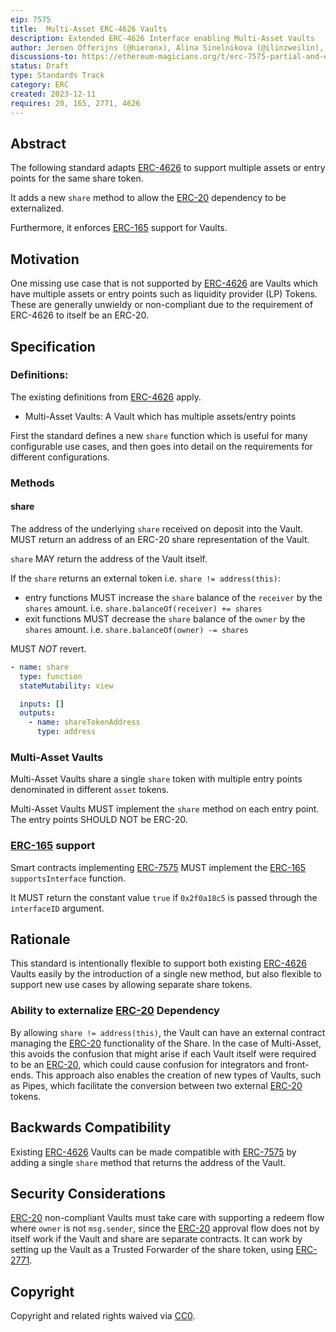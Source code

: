 ```yaml
---
eip: 7575
title:  Multi-Asset ERC-4626 Vaults
description: Extended ERC-4626 Interface enabling Multi-Asset Vaults
author: Jeroen Offerijns (@hieronx), Alina Sinelnikova (@ilinzweilin), Vikram Arun (@vikramarun), Joey Santoro (@joeysantoro), Farhaan Ali (@0xfarhaan)
discussions-to: https://ethereum-magicians.org/t/erc-7575-partial-and-extended-erc-4626-vaults/17274
status: Draft
type: Standards Track
category: ERC
created: 2023-12-11
requires: 20, 165, 2771, 4626
---
```


## Abstract

The following standard adapts [ERC-4626](./eip-4626.md) to support multiple assets or entry points for the same share token.

It adds a new `share` method to allow the [ERC-20](./eip-20.md) dependency to be externalized.

Furthermore, it enforces [ERC-165](./eip-165.md) support for Vaults.

## Motivation

One missing use case that is not supported by [ERC-4626](./eip-4626.md) are Vaults which have multiple assets or entry points such as liquidity provider (LP) Tokens. These are generally unwieldy or non-compliant due to the requirement of ERC-4626 to itself be an ERC-20.

## Specification

### Definitions:

The existing definitions from [ERC-4626](./eip-4626.md) apply.

- Multi-Asset Vaults: A Vault which has multiple assets/entry points

First the standard defines a new `share` function which is useful for many configurable use cases, and then goes into detail on the requirements for different configurations.

### Methods

#### share

The address of the underlying `share` received on deposit into the Vault. MUST return an address of an ERC-20 share representation of the Vault.

`share` MAY return the address of the Vault itself.

If the `share` returns an external token i.e. `share != address(this)`:
* entry functions MUST increase the `share` balance of the `receiver` by the `shares` amount. i.e. `share.balanceOf(receiver) += shares`
* exit functions MUST decrease the `share` balance of the `owner` by the `shares` amount. i.e. `share.balanceOf(owner) -= shares`

MUST _NOT_ revert.

```yaml
- name: share
  type: function
  stateMutability: view

  inputs: []
  outputs:
    - name: shareTokenAddress
      type: address
```

### Multi-Asset Vaults
Multi-Asset Vaults share a single `share` token with multiple entry points denominated in different `asset` tokens.

Multi-Asset Vaults MUST implement the `share` method on each entry point. The entry points SHOULD NOT be ERC-20.

### [ERC-165](./eip-165.md) support

Smart contracts implementing [ERC-7575](./eip-7575.md) MUST implement the [ERC-165](./eip-165.md) `supportsInterface` function.

It MUST return the constant value `true` if `0x2f0a18c5` is passed through the `interfaceID` argument.

## Rationale

This standard is intentionally flexible to support both existing [ERC-4626](./eip-4626.md) Vaults easily by the introduction of a single new method, but also flexible to support new use cases by allowing separate share tokens.

### Ability to externalize [ERC-20](./eip-20.md) Dependency
By allowing `share != address(this)`, the Vault can have an external contract managing the [ERC-20](./eip-20.md) functionality of the Share. In the case of Multi-Asset, this avoids the confusion that might arise if each Vault itself were required to be an [ERC-20](./eip-20.md), which could cause confusion for integrators and front-ends. This approach also enables the creation of new types of Vaults, such as Pipes, which facilitate the conversion between two external [ERC-20](./eip-20.md) tokens.


## Backwards Compatibility

Existing [ERC-4626](./eip-4626.md) Vaults can be made compatible with [ERC-7575](./eip-7575.md) by adding a single `share` method that returns the address of the Vault.

## Security Considerations

[ERC-20](./eip-20.md) non-compliant Vaults must take care with supporting a redeem flow where `owner` is not `msg.sender`, since the [ERC-20](./eip-20.md) approval flow does not by itself work if the Vault and share are separate contracts. It can work by setting up the Vault as a Trusted Forwarder of the share token, using [ERC-2771](./eip-2771.md).

## Copyright

Copyright and related rights waived via [CC0](../LICENSE.md).
